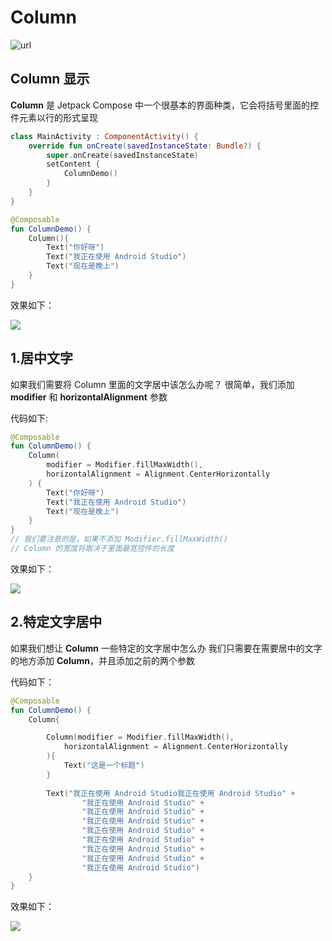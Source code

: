 # Column

![url](https://developer.android.com/images/jetpack/compose/layout-column-row-box.png)

## Column 显示

**Column** 是 Jetpack Compose 中一个很基本的界面种类，它会将括号里面的控件元素以行的形式呈现

``` kotlin
class MainActivity : ComponentActivity() {
    override fun onCreate(savedInstanceState: Bundle?) {
        super.onCreate(savedInstanceState)
        setContent {
            ColumnDemo()
        }
    }
}

@Composable
fun ColumnDemo() {
    Column(){
        Text("你好呀")
        Text("我正在使用 Android Studio")
        Text("现在是晚上")
    }
}
```
效果如下：

<img src="../assets/layout/column/column1.png">

## 1.居中文字

如果我们需要将 Column 里面的文字居中该怎么办呢？
很简单，我们添加 **modifier** 和 **horizontalAlignment** 参数

代码如下:

```kotlin
@Composable
fun ColumnDemo() {
    Column(
        modifier = Modifier.fillMaxWidth(),
        horizontalAlignment = Alignment.CenterHorizontally
    ) {
        Text("你好呀")
        Text("我正在使用 Android Studio")
        Text("现在是晚上")
    }
}
// 我们要注意的是，如果不添加 Modifier.fillMaxWidth()
// Column 的宽度将取决于里面最宽控件的长度
```
效果如下：

<img src="../assets/layout/column/column2.png">

## 2.特定文字居中

如果我们想让 **Column** 一些特定的文字居中怎么办
我们只需要在需要居中的文字的地方添加 **Column**，并且添加之前的两个参数

代码如下：
``` kotlin
@Composable
fun ColumnDemo() {
    Column{

        Column(modifier = Modifier.fillMaxWidth(),
            horizontalAlignment = Alignment.CenterHorizontally
        ){
            Text("这是一个标题")
        }
        
        Text("我正在使用 Android Studio我正在使用 Android Studio" +
                "我正在使用 Android Studio" +
                "我正在使用 Android Studio" +
                "我正在使用 Android Studio" +
                "我正在使用 Android Studio" +
                "我正在使用 Android Studio" +
                "我正在使用 Android Studio" +
                "我正在使用 Android Studio" +
                "我正在使用 Android Studio")
    }
}
```

效果如下：

<img src="../assets/layout/column/column3.png">